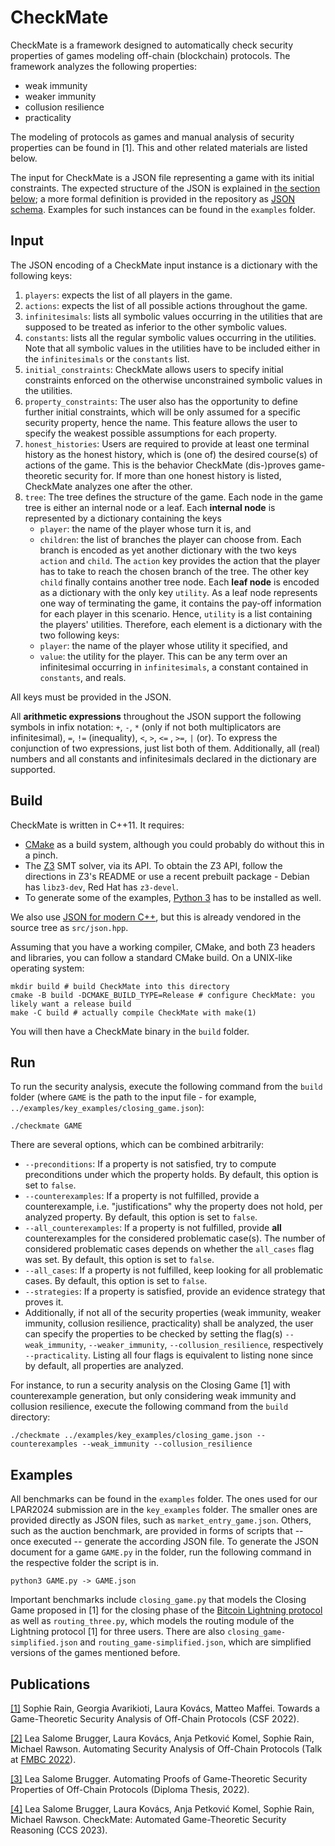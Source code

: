 # CheckMate

CheckMate is a framework designed to automatically check security properties of games modeling off-chain (blockchain) protocols.
The framework analyzes the following properties:

* weak immunity
* weaker immunity
* collusion resilience
* practicality

The modeling of protocols as games and manual analysis of security properties can be found in [1].
This and other related materials are listed below.

The input for CheckMate is a JSON file representing a game with its initial constraints.
The expected structure of the JSON is explained in [the section below](#input); a more formal definition is 
provided in the repository as [JSON schema](input.schema.json).
Examples for such instances can be found in the `examples` folder.

## Input

The JSON encoding of a CheckMate input instance is a dictionary with the following keys:

1. `players`: expects the list of all players in the game.
2. `actions`: expects the list of all possible actions throughout the game.
3. `infinitesimals`: lists all symbolic values occurring in the utilities that are supposed to be treated as inferior to the other symbolic values.
4. `constants`: lists all the regular symbolic values occurring in the utilities. Note that all symbolic values in the utilities have to be included either in the `infinitesimals` or the `constants` list.
5. `initial_constraints`: CheckMate allows users to specify initial constraints enforced on the otherwise unconstrained symbolic values in the utilities.
6. `property_constraints`: The user also has the opportunity to define further initial constraints, which will be only assumed for a specific security property, hence the name. This feature allows the user to specify the weakest possible assumptions for each property.
7. `honest_histories`: Users are required to provide at least one terminal history as the honest history, which is (one of) the desired course(s) of actions of the game. This is the behavior CheckMate (dis-)proves game-theoretic security for. If more than one honest history is listed, CheckMate analyzes one after the other.
8. `tree`:  The tree defines the structure of the game. Each node in the game tree is either an internal node or a leaf. Each **internal node** is represented by a dictionary containing the keys
    * `player`: the name of the player whose turn it is, and
    * `children`: the list of branches the player can choose from. Each branch is encoded as yet another dictionary with the two keys `action` and `child`. The `action` key provides the action that the player has to take to reach the chosen branch of the tree. The other key `child` finally contains another tree node.
Each **leaf node** is encoded as a dictionary with the only key `utility`. As a leaf node represents one way of terminating the game, it contains the pay-off information for each player in this scenario. Hence, `utility` is a list containing the players' utilities. Therefore, each element is a dictionary with the two following keys:
    * `player`: the name of the player whose utility it specified, and
    * `value`: the utility for the player. This can be any term over an infinitesimal occurring in `infinitesimals`, a constant contained in `constants`, and reals.

All keys must be provided in the JSON.

All **arithmetic expressions** throughout the JSON support the following symbols in infix notation: `+`, `-`, `*`
(only if not both multiplicators are infinitesimal), `=`, `!=` (inequality), `<`, `>`, `<=` , `>=`, `|` (or). 
To express the conjunction of two expressions, just list both of them. 
Additionally, all (real) numbers and all constants and infinitesimals declared in the dictionary are supported.

## Build

CheckMate is written in C++11. It requires:

* [CMake](https://cmake.org/) as a build system, although you could probably do without this in a pinch.
* The [Z3](https://github.com/Z3Prover/z3) SMT solver, via its API. To obtain the Z3 API, follow the directions in Z3's README or use a recent prebuilt package - Debian has `libz3-dev`, Red Hat has `z3-devel`.
* To generate some of the examples, [Python 3](https://www.python.org/downloads/) has to be installed as well.

We also use [JSON for modern C++](https://json.nlohmann.me/), but this is already vendored in the source tree as `src/json.hpp`.

Assuming that you have a working compiler, CMake, and both Z3 headers and libraries, you can follow a standard CMake build. On a UNIX-like operating system:

```shell
mkdir build # build CheckMate into this directory
cmake -B build -DCMAKE_BUILD_TYPE=Release # configure CheckMate: you likely want a release build
make -C build # actually compile CheckMate with make(1)
```

You will then have a CheckMate binary in the `build` folder.

## Run

To run the security analysis, execute the following command from the `build` folder (where `GAME` is the path to the input file - for example, `../examples/key_examples/closing_game.json`):

```shell
./checkmate GAME
```

There are several options, which can be combined arbitrarily:

* `--preconditions`: If a property is not satisfied, try to compute preconditions under which the property holds. By default, this option is set to `false`.
* `--counterexamples`: If a property is not fulfilled, provide a counterexample, i.e. "justifications" why the property does not hold, per analyzed property.  By default, this option is set to `false`.
* `--all_counterexamples`: If a property is not fulfilled, provide **all** counterexamples for the considered problematic case(s). The number of considered problematic cases depends on whether the `all_cases` flag was set. By default, this option is set to `false`.
* `--all_cases`: If a property is not fulfilled, keep looking for all problematic cases. By default, this option is set to `false`.
* `--strategies`: If a property is satisfied, provide an evidence strategy that proves it.
* Additionally, if not all of the security properties (weak immunity, weaker immunity, collusion resilience, practicality) shall be analyzed, the user can specify the properties to be checked by setting the flag(s) `--weak_immunity`, `--weaker_immunity`, `--collusion_resilience`, respectively `--practicality`. Listing all four flags is equivalent to listing none since by default, all properties are analyzed.

For instance, to run a security analysis on the Closing Game [1] with counterexample generation, but only considering weak immunity and collusion resilience, execute the following command from the `build` directory:

```shell
./checkmate ../examples/key_examples/closing_game.json --counterexamples --weak_immunity --collusion_resilience
```

## Examples

All benchmarks can be found in the `examples` folder. The ones used for our LPAR2024 submission are in the `key_examples` folder.
The smaller ones are provided directly as JSON files, such as `market_entry_game.json`. 
Others, such as the auction benchmark, are provided in forms of scripts that -- once executed -- generate the according JSON file. 
To generate the JSON document for a game `GAME.py` in the folder, run the following command in the respective folder the script is in.

```shell
python3 GAME.py -> GAME.json
```

Important benchmarks include `closing_game.py` that models the Closing Game proposed in [1] for the closing phase of the [Bitcoin Lightning protocol](https://lightning.network/lightning-network-paper.pdf) as well as `routing_three.py`, which models the routing module of the Lightning protocol [1] for three users. There are also `closing_game-simplified.json` and  `routing_game-simplified.json`, which are simplified versions of the games mentioned before.

## Publications

[[1]](https://doi.org/10.48550/arXiv.2109.07429) Sophie Rain, Georgia Avarikioti, Laura Kovács, Matteo Maffei.
Towards a Game-Theoretic Security Analysis of Off-Chain Protocols (CSF 2022).

[[2]](https://easychair.org/smart-program/FLoC2022/FMBC-2022-08-11.html#talk:201081) Lea Salome Brugger, Laura Kovács, Anja Petković Komel, Sophie Rain, Michael Rawson.
Automating Security Analysis of Off-Chain Protocols (Talk at [FMBC 2022](https://fmbc.gitlab.io/2022/)).

[[3]](https://doi.org/10.34726/hss.2022.104340) Lea Salome Brugger.
Automating Proofs of Game-Theoretic Security Properties of Off-Chain Protocols (Diploma Thesis, 2022).

[[4]](https://dl.acm.org/doi/10.1145/3576915.3623183) Lea Salome Brugger, Laura Kovács, Anja Petković Komel, Sophie Rain, Michael Rawson.
CheckMate: Automated Game-Theoretic Security Reasoning (CCS 2023).
